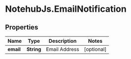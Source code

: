 # NotehubJs.EmailNotification

## Properties

| Name      | Type       | Description   | Notes      |
| --------- | ---------- | ------------- | ---------- |
| **email** | **String** | Email Address | [optional] |
